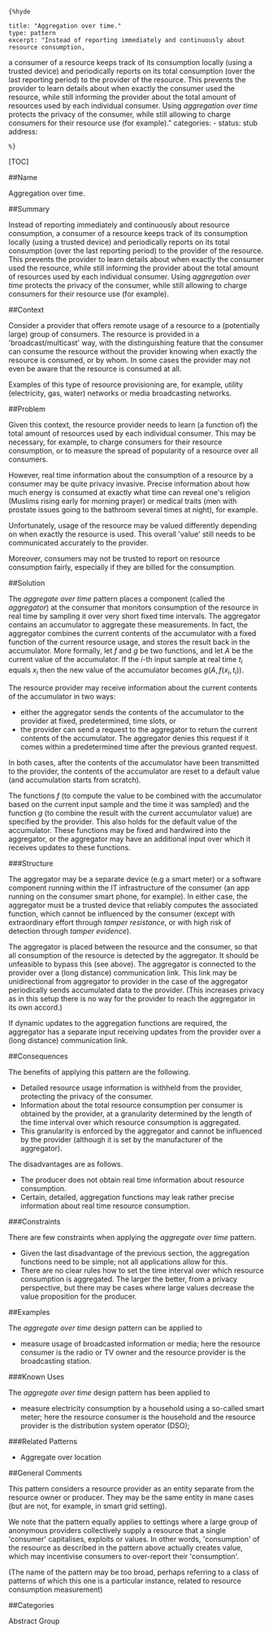     {%hyde

    title: "Aggregation over time."
    type: pattern
    excerpt: "Instead of reporting immediately and continuously about resource consumption,
a consumer of a resource keeps track of its consumption locally (using a trusted device) and periodically reports on its total consumption (over the last reporting period) to the provider of the resource. This prevents the provider to learn details about when exactly the consumer used the resource, while still informing the provider about the total amount of resources used by each individual consumer. Using *aggregation over time* protects the privacy of the consumer, while still allowing to charge consumers for their resource use (for example)."
    categories:
        - 
    status: stub
    address:

    %}

[TOC]


##Name
<!--Primary name the pattern is known by.--> 

Aggregation over time.

<!--###[Also Known As]-->
<!-- All other names the pattern is known by.-->

##Summary
<!-- One short paragraph summarising the pattern.-->

Instead of reporting immediately and continuously about resource consumption,
a consumer of a resource keeps track of its consumption locally (using a trusted device) and periodically reports on its total consumption (over the last reporting period) to the provider of the resource. This prevents the provider to learn details about when exactly the consumer used the resource, while still informing the provider about the total amount of resources used by each individual consumer. Using *aggregation over time* protects the privacy of the consumer, while still allowing to charge consumers for their resource use (for example).

##Context
<!-- The situations in which the pattern may apply.-->

Consider a provider that offers remote usage of a resource to a (potentially large) group of consumers. The resource is provided in a 'broadcast/multicast' way, with the distinguishing feature that the consumer can consume the resource without the provider knowing when exactly the resource is consumed, or by whom. In some cases the provider may not even be aware that the resource is consumed at all.

Examples of this type of resource provisioning are, for example, utility (electricity, gas, water) networks or media broadcasting networks.

##Problem
<!-- The problem a pattern addresses, including a list of forces describing why a problem might be difficult to solve.-->

Given this context, the resource provider needs to learn (a function of) the total amount of resources used by each individual consumer. This may be necessary, for example, to charge consumers for their resource consumption, or to measure the spread of popularity of a resource over all consumers.

However, real time information about the consumption of a resource by a consumer may be quite privacy invasive. Precise information about how much energy is consumed at exactly what time can reveal one's religion (Muslims rising early for morning prayer) or medical traits (men with prostate issues going to the bathroom several times at night), for example.

Unfortunately, usage of the resource may be valued differently depending on when exactly the resource is used. This overall 'value' still needs to be communicated accurately to the provider.

Moreover, consumers may not be trusted to report on resource consumption fairly, especially if they are billed for the consumption.

##Solution
<!-- A concise description of how the pattern addresses the problem.-->

The *aggregate over time* pattern places a component (called the *aggregator*) at the consumer that monitors consumption of the resource in real time by sampling it over very short fixed time intervals. The aggregator contains an accumulator to aggregate these measurements. In fact, the aggregator combines the current contents of the accumulator with a fixed function of the current resource usage, and stores the result back in the accumulator. More formally,
let $f$ and $g$ be two functions, and let $A$ be the current value of the accumulator. If the $i$-th input sample at real time $t_i$ equals $x_i$ then the new value of the accumulator becomes $g(A,f(x_i,t_i))$.

The resource provider may receive information about the current contents of the accumulator in two ways:

- either the aggregator sends the contents of the accumulator to the provider at fixed, predetermined, time slots, or
- the provider can send a request to the aggregator to return the current contents of the accumulator. The aggregator denies this request if it comes within a predetermined time after the previous granted request.

In both cases, after the contents of the accumulator have been transmitted to the provider, the contents of the accumulator are reset to a default value (and accumulation starts from scratch).

The functions $f$ (to compute the value to be combined with the accumulator based on the current input sample and the time it was sampled) and the function $g$ (to combine the result with the current accumulator value) are specified by the provider. This also holds for the default value of the accumulator. These functions may be fixed and hardwired into the aggregator, or the aggregator may have an additional input over which it receives updates to these functions. 


###Structure
<!--A detailed specification of the structural aspects of the pattern. A class diagram if applicable.-->

The aggregator may be a separate device (e.g a smart meter) or a software component running within the IT infrastructure of the consumer (an app running on the consumer smart phone, for example). In either case, the aggregator must be a trusted device that reliably computes the associated function, which cannot be influenced by the consumer (except with extraordinary effort through *tamper resistance*, or with high risk of detection through *tamper evidence*). 


The aggregator is placed between the resource and the consumer, so that all consumption of the resource is detected by the aggregator. It should be unfeasible to bypass this (see above). The aggregator is connected to the provider over a (long distance) communication link. This link may be unidirectional from aggregator to provider in the case of the aggregator periodically sends accumulated data to the provider. (This increases privacy as in this setup there is no way for the provider to reach the aggregator in its own accord.)

If dynamic updates to the aggregation functions are required, the aggregator has a separate input receiving updates from the provider over a (long distance) communication link.

<!--###[Implementation]-->
<!--Guidelines for implementing the pattern; code fragments; suggested PETS; policy fragments.-->

##Consequences
<!--The advantages (benefits) and disadvantages (liabilities) of applying the pattern.-->

The benefits of applying this pattern are the following.

- Detailed resource usage information is withheld from the provider, protecting the privacy of the consumer.
- Information about the total resource consumption per consumer is obtained by the provider, at a granularity determined by the length of the time interval over which resource consumption is aggregated.
- This granularity is enforced by the aggregator and cannot be influenced by the provider (although it is set by the manufacturer of the aggregator).

The disadvantages are as follows.

- The producer does not obtain real time information about resource consumption.
- Certain, detailed, aggregation functions may leak rather precise information
about real time resource consumption.

###Constraints
<!-- limitations as a consequence of applying the pattern.-->

There are few constraints when applying the *aggregate over time* pattern.

- Given the last disadvantage of the previous section, the aggregation functions need to be simple; not all applications allow for this.
- There are no clear rules how to set the time interval over which resource consumption is aggregated. The larger the better, from a privacy perspective, but there may be cases where large values decrease the value proposition for the producer.

##Examples
<!--Motivational example to see how the pattern is applied.-->

The *aggregate over time* design pattern can be applied to

- measure usage of broadcasted information or media; here the resource consumer is the radio or TV owner and the resource provider is the broadcasting station.


###Known Uses
<!-- Pointers to various applications of the pattern.-->

The *aggregate over time* design pattern has been applied to
- measure electricity consumption by a household using a so-called smart meter; here the resource consumer is the household and the resource provider is the distribution system operator (DSO);

<!--##See Also-->
<!-- Any pointers to relevant information, not contained in the subfields below.--> 

###Related Patterns
<!-- Supporting and conflicting patterns-->

- Aggregate over location

<!--###[Sources]-->
<!-- References to the original source of the pattern.-->

##General Comments
<!-- Separate discussion on the pattern.-->

This pattern considers a resource provider as an entity separate from the resource owner or producer. They may be the same entity in mane cases (but are not, for example, in smart grid setting).

We note that the pattern equally applies to settings where a large group of anonymous providers collectively supply a resource that a single 'consumer' capitalises, exploits or values. In other words, 'consumption' of the resource 
as described in the pattern above actually creates value, which may incentivise consumers to over-report their 'consumption'.

(The name of the pattern may be too broad, perhaps referring to a class of patterns of which this one is a particular instance, related to resource consumption measurement)

##Categories
<!-- Placeholder for future agreed upon categories as per collaboration's evaluation.-->
Abstract
Group

<!--##Tags-->
<!-- User definable descriptors for additional correlation.-->



